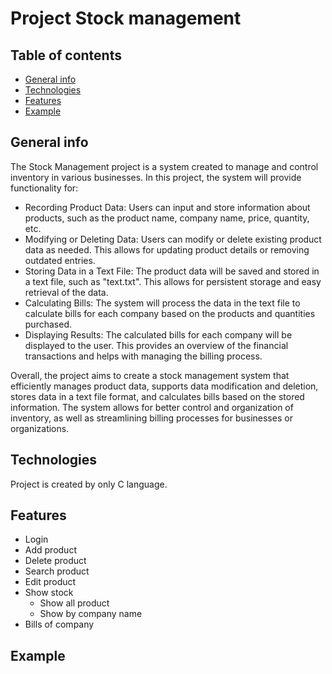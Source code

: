 # **Project Stock management**
## Table of contents
* [General info](#general-info)
* [Technologies](#technologies)
* [Features](#features)
* [Example](#example)

## General info
The Stock Management project is a system created to manage and control inventory in various businesses.
In this project, the system will provide functionality for:
* Recording Product Data: Users can input and store information about products, such as the product name, company name, price, quantity, etc.
* Modifying or Deleting Data: Users can modify or delete existing product data as needed. This allows for updating product details or removing outdated entries.
* Storing Data in a Text File: The product data will be saved and stored in a text file, such as "text.txt". This allows for persistent storage and easy retrieval of the data.
* Calculating Bills: The system will process the data in the text file to calculate bills for each company based on the products and quantities purchased.
* Displaying Results: The calculated bills for each company will be displayed to the user. This provides an overview of the financial transactions and helps with managing the billing process.

Overall, the project aims to create a stock management system that efficiently manages product data, supports data modification and deletion, stores data in a text file format, and calculates bills based on the stored information. The system allows for better control and organization of inventory, as well as streamlining billing processes for businesses or organizations.

## Technologies
Project is created by only C language.

## Features
- Login
- Add product
- Delete product
- Search product
- Edit product
- Show stock
    - Show all product
    - Show by company name
- Bills of company

## Example
